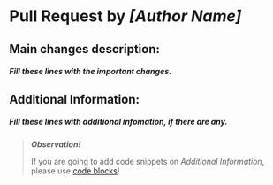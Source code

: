 # **Pull Request by _[Author Name]_** 
 
## **Main changes description**: 
##### Fill these lines with the important changes. 
 
## **Additional Information**: 
##### Fill these lines with additional infomation, if there are any. 
 
 
> **_Observation!_** 
> 
> If you are going to add code snippets on _Additional Information_, please use [code blocks](https://help.github.com/articles/creating-and-highlighting-code-blocks/)!
